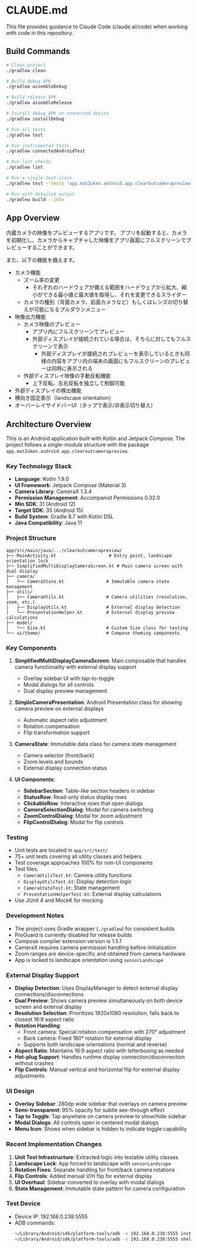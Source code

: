 # CLAUDE.md

This file provides guidance to Claude Code (claude.ai/code) when working with code in this repository.

## Build Commands

```bash
# Clean project
./gradlew clean

# Build debug APK
./gradlew assembleDebug

# Build release APK
./gradlew assembleRelease

# Install debug APK on connected device
./gradlew installDebug

# Run all tests
./gradlew test

# Run instrumented tests
./gradlew connectedAndroidTest

# Run lint checks
./gradlew lint

# Run a single test class
./gradlew test --tests "app.mat2uken.android.app.clearoutcamerapreview.YourTestClass"

# Run with detailed output
./gradlew build --info
```

## App Overview

内蔵カメラの映像をプレビューするアプリです。
アプリを起動すると、カメラを初期化し、カメラからキャプチャした映像をアプリ画面にフルスクリーンでプレビューすることができます。

また、以下の機能を備えます。
- カメラ機能
  - ズーム率の変更
    - それぞれのハードウェアが備える範囲をハードウェアから拡大、縮小ができる最小値と最大値を取得し、それを変更できるスライダー
  - カメラの種別（背面カメラ、前面カメラなど）もしくはレンズの切り替えが可能になるプルダウンメニュー
- 映像出力機能
  - カメラ映像のプレビュー 
    - アプリ内にフルスクリーンでプレビュー
    - 外部ディスプレイが接続されている場合は、そちらに対してもフルスクリーンで表示
      - 外部ディスプレイが接続されプレビューを表示しているときも同様の内容をアプリ内の端末の画面にもフルスクリーンのプレビューは同時に表示される
  - 外部ディスプレイ映像の手動反転機能
    - 上下反転、左右反転を独立して制御可能
- 外部ディスプレイの検出機能
- 横向き固定表示（landscape orientation）
- オーバーレイサイドバーUI（タップで表示/非表示切り替え）

## Architecture Overview

This is an Android application built with Kotlin and Jetpack Compose. The project follows a single-module structure with the package `app.mat2uken.android.app.clearoutcamerapreview`.

### Key Technology Stack
- **Language**: Kotlin 1.9.0
- **UI Framework**: Jetpack Compose (Material 3)
- **Camera Library**: CameraX 1.3.4
- **Permission Management**: Accompanist Permissions 0.32.0
- **Min SDK**: 31 (Android 12)
- **Target SDK**: 35 (Android 15)
- **Build System**: Gradle 8.7 with Kotlin DSL
- **Java Compatibility**: Java 11

### Project Structure
```
app/src/main/java/.../clearoutcamerapreview/
├── MainActivity.kt                    # Entry point, landscape orientation lock
├── SimplifiedMultiDisplayCameraScreen.kt # Main camera screen with dual display
├── camera/
│   └── CameraState.kt                # Immutable camera state management
├── utils/
│   ├── CameraUtils.kt                # Camera utilities (resolution, zoom, etc.)
│   ├── DisplayUtils.kt               # External display detection
│   └── PresentationHelper.kt         # External display preview calculations
├── model/
│   └── Size.kt                       # Custom Size class for testing
└── ui/theme/                         # Compose theming components
```

### Key Components
1. **SimplifiedMultiDisplayCameraScreen**: Main composable that handles camera functionality with external display support
   - Overlay sidebar UI with tap-to-toggle
   - Modal dialogs for all controls
   - Dual display preview management
   
2. **SimpleCameraPresentation**: Android Presentation class for showing camera preview on external displays
   - Automatic aspect ratio adjustment
   - Rotation compensation
   - Flip transformation support
   
3. **CameraState**: Immutable data class for camera state management
   - Camera selector (front/back)
   - Zoom levels and bounds
   - External display connection status
   
4. **UI Components**:
   - **SidebarSection**: Table-like section headers in sidebar
   - **StatusRow**: Read-only status display rows
   - **ClickableRow**: Interactive rows that open dialogs
   - **CameraSelectionDialog**: Modal for camera switching
   - **ZoomControlDialog**: Modal for zoom adjustment
   - **FlipControlDialog**: Modal for flip controls

### Testing
- Unit tests are located in `app/src/test/`
- 75+ unit tests covering all utility classes and helpers
- Test coverage approaches 100% for non-UI components
- Test files:
  - `CameraUtilsTest.kt`: Camera utility functions
  - `DisplayUtilsTest.kt`: Display detection logic
  - `CameraStateTest.kt`: State management
  - `PresentationHelperTest.kt`: External display calculations
- Use JUnit 4 and MockK for mocking

### Development Notes
- The project uses Gradle wrapper (`./gradlew`) for consistent builds
- ProGuard is currently disabled for release builds
- Compose compiler extension version is 1.5.1
- CameraX requires camera permission handling before initialization
- Zoom ranges are device-specific and obtained from camera hardware
- App is locked to landscape orientation using `sensorLandscape`

### External Display Support
- **Display Detection**: Uses DisplayManager to detect external display connections/disconnections
- **Dual Preview**: Shows camera preview simultaneously on both device screen and external display
- **Resolution Selection**: Prioritizes 1920x1080 resolution, falls back to closest 16:9 aspect ratio
- **Rotation Handling**:
  - Front camera: Special rotation compensation with 270° adjustment
  - Back camera: Fixed 180° rotation for external display
  - Supports both landscape orientations (normal and reverse)
- **Aspect Ratio**: Maintains 16:9 aspect ratio with letterboxing as needed
- **Hot-plug Support**: Handles runtime display connection/disconnection without crashes
- **Flip Controls**: Manual vertical and horizontal flip for external display adjustments

### UI Design
- **Overlay Sidebar**: 280dp wide sidebar that overlays on camera preview
- **Semi-transparent**: 95% opacity for subtle see-through effect
- **Tap to Toggle**: Tap anywhere on camera preview to show/hide sidebar
- **Modal Dialogs**: All controls open in centered modal dialogs
- **Menu Icon**: Shows when sidebar is hidden to indicate toggle capability

### Recent Implementation Changes
1. **Unit Test Infrastructure**: Extracted logic into testable utility classes
2. **Landscape Lock**: App forced to landscape with `sensorLandscape`
3. **Rotation Fixes**: Separate handling for front/back camera rotations
4. **Flip Controls**: Added manual V/H flip for external display
5. **UI Overhaul**: Sidebar converted to overlay with modal dialogs
6. **State Management**: Immutable state pattern for camera configuration

### Test Device
- Device IP: 192.168.0.238:5555
- ADB commands:
  ```bash
  ~/Library/Android/sdk/platform-tools/adb -s 192.168.0.238:5555 install -r app/build/outputs/apk/debug/app-debug.apk
  ~/Library/Android/sdk/platform-tools/adb -s 192.168.0.238:5555 shell am start -n app.mat2uken.android.app.clearoutcamerapreview/.MainActivity
  ```